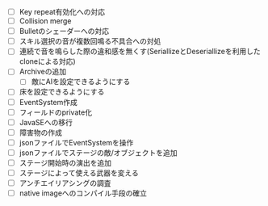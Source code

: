 - [ ] Key repeat有効化への対応
- [ ] Collision merge
- [ ] Bulletのシェーダーへの対応
- [ ] スキル選択の音が複数回鳴る不具合への対処
- [ ] 連続で音を鳴らした際の違和感を無くす(SeriallizeとDeseriallizeを利用したcloneによる対応)
- [ ] Archiveの追加
  - [ ] 敵にAIを設定できるようにする
- [ ] 床を設定できるようにする
- [ ] EventSystem作成
- [ ] フィールドのprivate化
- [ ] JavaSEへの移行
- [ ] 障害物の作成
- [ ] jsonファイルでEventSystemを操作
- [ ] jsonファイルでステージの敵/オブジェクトを追加
- [ ] ステージ開始時の演出を追加
- [ ] ステージによって使える武器を変える
- [ ] アンチエイリアシングの調査
- [ ] native imageへのコンパイル手段の確立